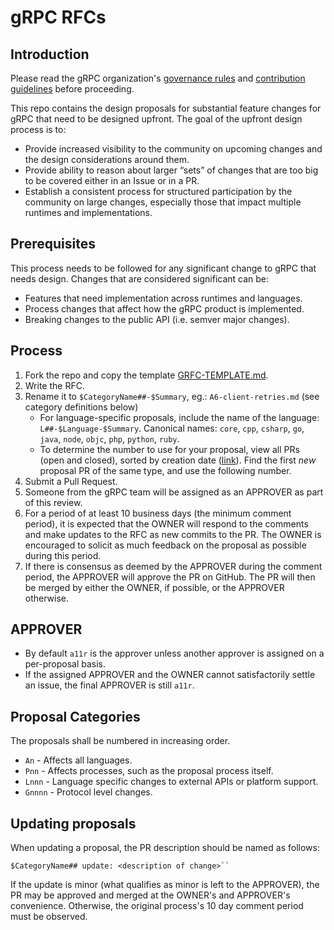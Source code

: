 # gRPC RFCs

## Introduction

Please read the gRPC organization's [governance
rules](https://github.com/grpc/grpc-community/blob/master/governance.md) and
[contribution
guidelines](https://github.com/grpc/grpc-community/blob/master/CONTRIBUTING.md)
before proceeding.

This repo contains the design proposals for substantial feature changes for gRPC
that need to be designed upfront. The goal of the upfront design process is to:

- Provide increased visibility to the community on upcoming changes and the
  design considerations around them.
- Provide ability to reason about larger “sets” of changes that are too big to
  be covered either in an Issue or in a PR.
- Establish a consistent process for structured participation by the community
  on large changes, especially those that impact multiple runtimes and
  implementations.

## Prerequisites

This process needs to be followed for any significant change to gRPC that needs
design. Changes that are considered significant can be:

- Features that need implementation across runtimes and languages.
- Process changes that affect how the gRPC product is implemented.
- Breaking changes to the public API (i.e. semver major changes).

## Process

1. Fork the repo and copy the template [GRFC-TEMPLATE.md](GRFC-TEMPLATE.md).
1. Write the RFC.
1. Rename it to ``$CategoryName##-$Summary``, eg.: ``A6-client-retries.md``
   (see category definitions below)
   - For language-specific proposals, include the name of the language:
     ``L##-$Language-$Summary``. Canonical names: `core`, `cpp`, `csharp`, `go`,
     `java`, `node`, `objc`, `php`, `python`, `ruby`.
   - To determine the number to use for your proposal, view all PRs (open and
     closed), sorted by creation date ([link](
     https://github.com/grpc/proposal/pulls?q=is%3Apr+sort%3Acreated-desc)).
     Find the first _new_ proposal PR of the same type, and use the following
     number.
1. Submit a Pull Request.
1. Someone from the gRPC team will be assigned as an APPROVER as part of this
review.
1. For a period of at least 10 business days (the minimum comment period), it is
expected that the OWNER will respond to the comments and make updates to the RFC
as new commits to the PR. The OWNER is encouraged to solicit as much feedback on
the proposal as possible during this period.
1. If there is consensus as deemed by the APPROVER during the comment period,
the APPROVER will approve the PR on GitHub. The PR will then be merged by either
the OWNER, if possible, or the APPROVER otherwise.

## APPROVER
- By default ``a11r`` is the approver unless another approver is assigned
on a per-proposal basis.
- If the assigned APPROVER and the OWNER cannot satisfactorily settle an issue,
the final APPROVER is still ``a11r``.

## Proposal Categories
The proposals shall be numbered in increasing order.

- ``An`` - Affects all languages.
- ``Pnn`` - Affects processes, such as the proposal process itself.
- ``Lnnn`` - Language specific changes to external APIs or platform support.
- ``Gnnnn`` - Protocol level changes.

## Updating proposals
When updating a proposal, the PR description should be named as follows:

    $CategoryName## update: <description of change>``

If the update is minor (what qualifies as minor is left to the APPROVER), the PR
may be approved and merged at the OWNER's and APPROVER's convenience.
Otherwise, the original process's 10 day comment period must be observed.
